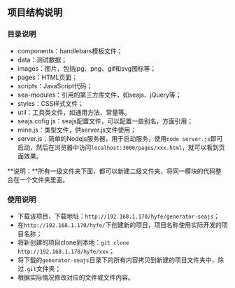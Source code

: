 ## 项目结构说明
### 目录说明
- components：handlebars模板文件；
- data：测试数据；
- images：图片，包括jpg、png、gif和svg图标等；
- pages：HTML页面；
- scripts：JavaScript代码；
- sea-modules：引用的第三方库文件，如seajs、jQuery等；
- styles：CSS样式文件；
- util：工具类文件，如通用方法、常量等。
- seajs.cofig.js：seajs配置文件，可以配置一些别名，方面引用；
- mine.js：类型文件，供server.js文件使用；
- server.js：简单的Nodejs服务器，用于启动服务，使用`node server.js`即可启动，然后在浏览器中访问`localhost:3000/pages/xxx.html`，就可以看到页面效果。

**说明：**所有一级文件夹下面，都可以新建二级文件夹，将同一模块的代码整合在一个文件夹里面。

### 使用说明
- 下载该项目，下载地址：`http://192.168.1.170/hyfe/generator-seajs`；
- 在`http://192.168.1.170/hyfe/`下创建新的项目，项目名称使用实际开发的项目名称；
- 将新创建的项目clone到本地：`git clone http://192.168.1.170/hyfe/xxx`；
- 将下载的`generator-seajs`目录下的所有内容拷贝到新建的项目文件夹中，除过`.git`文件夹；
- 根据实际情况修改对应的文件或文件内容。

